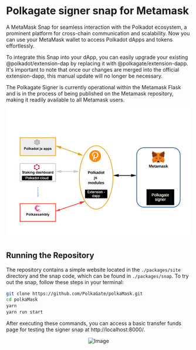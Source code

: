 # Polkagate signer snap for Metamask

 A MetaMask Snap for seamless interaction with the Polkadot ecosystem, a prominent platform for cross-chain communication and scalability. Now you can use your MetaMask wallet to access Polkadot dApps and tokens effortlessly.

To integrate this Snap into your dApp, you can easily upgrade your existing @polkadot/extension-dap by replacing it with @polkagate/extension-dapp. It's important to note that once our changes are merged into the official extension-dapp, this manual update will no longer be necessary.

The Polkagate Signer is currently operational within the Metamask Flask and is in the process of being published on the Metamask repository, making it readily available to all Metamask users.

<p align="center">
  <img src="https://raw.githubusercontent.com/Nick-1979/PolkadotJsPlusPictures/main/polkagate/polkamask%20small.bmp" alt="Image" width="600" />
</p>

## Running the Repository

The repository contains a simple website located in the `./packages/site` directory and the snap code, which can be found in `./packages/snap`. To try out the snap, follow these steps in your terminal:

```bash
git clone https://github.com/PolkaGate/polkaMask.git
cd polkaMask
yarn
yarn run start
```

After executing these commands, you can access a basic transfer funds page for testing the signer snap at http://localhost:8000/.


<p align="center">
  <img src="https://raw.githubusercontent.com/PolkaGate/polkaMask/main/docs/images/simpleTransfer.png?token=GHSAT0AAAAAACDNH2DVDROFRBDBBKRX72SGZJ2LBLQ
" alt="Image" width="1000" />
</p>
